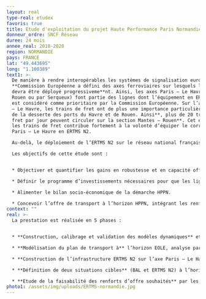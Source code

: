 ```yaml
---
layout: real
type-real: etudex
favoris: true
title: Etude d'exploitation du projet Haute Performance Paris Normandie
donneur_ordre: SNCF Réseau
duree: 24 mois
annee_real: 2018-2020
region: NORMANDIE
pays: FRANCE
lat: "49.443695"
long: "1.100389"
text1: >-
  De manière à rendre interopérables les systèmes de signalisation européens, la
  **Commission Européenne a défini des axes ferroviaires sur lesquels l’ERTMS N2
  devra être déployé progressiveme**nt. Ainsi, les axes Paris – Le Havre (par
  Rouen ou par Serqueux) font partie des lignes dont l’équipement en ERTMS N2
  est considéré comme prioritaire par la Commission Européenne. Sur l’axe Paris
  – Le Havre, les trains de fret ont de plus une importance particulière du fait
  de la desserte des ports du Havre et de Rouen. Ainsi**, plus de 20 trains de
  fret par jour peuvent circuler sur la section Mantes – Rouen**. Cet enjeu sur
  les trains de fret contribue fortement à la volonté d’équiper le corridor
  Paris – Le Havre en ERTMS N2. 

  Au-delà, le déploiement de l’ERTMS N2 sur le réseau national français doit également être pensé du point de vue économique. En effet, le coût de déploiement de ce système (sol + bord) étant très élevé, son horizon de mise en place doit notamment **être mis en perspective avec l’échéance à laquelle la signalisation actuelle doit être régénéré**e, dans l’objectif de minimiser les coûts de déploiement du système sol.

  Les objectifs de cette étude sont :


  * Objectiver et quantifier les gains en robustesse et en capacité offerts par le système ERTMS niveau 2 par rapport à la signalisation latérale, sur le périmètre Normandie + réseau de St-Lazare. 

  * Définir le programme d’investissements nécessaires pour que les lignes du périmètre puissent atteindre le niveau de performance attendu, et ce à deux horizons : EOLE et HPPN (ou intermédiaire).

  * Alimenter le bilan socio-économique de la démarche HPPN.

  * Concevoir l’offre de transport à l’horizon HPPN, intégrant les renforts d’offre souhaités par les AOT, sur le périmètre Normandie + réseau de St-Lazare.
context: ""
real: >-
  La prestation est réalisée en 5 phases :


  * **Construction, calibrage et validation des modèles dynamiques** et d’ERTMS N2, et entretiens avec les opérationnels des zones concernées,

  * **Modélisation du plan de transport à** l’horizon EOLE, analyse par des indicateurs de performance et des tests de robustesse,

  * **Construction de l’infrastructure ERTMS N2 sur l’axe Paris – Le Havre,** avec programmes sommaires de signalisation associés. Etude des apports du déploiement d’ERTMS N2 et d’autres aménagements d’infrastructure (optimisation du BAL, relèvements de vitesse) sur l’axe Paris – Le Havre à l’horizon EOLE + interfaces avec étude technico-économique de phasage de déploiement d’ERTMS N2 sur Paris – Le Havre (menée également par Rail Concept), 

  * **Définition de deux situations cibles** (BAL et ERTMS N2) à l’horizon EOLE, 

  * **Etude de la faisabilité des renforts d’offre souhaités** par les AOT à l’horizon HPPN, et construction fine des plans de transport associés. Plusieurs scénarios étudiés, dont la cible finale dite « combinatoire ».
photo1: /assets/img/uploads/ERTMS-normandie.jpg
---
```

